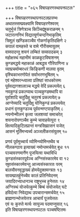 +++
title = "०६५ विषापहरणस्थापनपटलः"

+++
विषापहरणस्थापनपटलप्रारम्भः    
अथातस्सम्प्रवक्ष्यामि विषापहरणेश्वरम्  
चतुर्भुजं त्रिणेत्रञ्च किञ्चिद्दंष्ट्रकराळनम् १  
जटारत्ननिभं विद्यात्पूर्णचन्दनिभाकृतिम्  
त्रिशूलं खण्डिकाञ्चैव गोकर्णाकृतिदक्षिणे २  
कपालं वामहस्ते च वामे गौरीसमायुतम्  
वामपादन्तु शयनं लम्बितं सव्यपादकम् ३  
महोक्षस्थं महाभीमं काळकूटविषाशनम्  
कुण्डमद्ध्ये महाकाळं आबद्ध्य गौरिपाणिना ४  
व्याघ्रचर्माम्बरधरं किङ्किणी मालया वृतम्  
वृश्चिकाभरणोपेतं सर्वाभरणभूषितम् ५  
एवं महेश्वरन्ध्यात्वा प्रतिष्ठां साधकोत्तमः  
पूर्ववद्यागशालाञ्च मद्ध्ये वेदिं प्रकल्पयेत् ६  
नवकुण्डं प्रकल्प्याथ पञ्चकुण्डमथापि वा  
पूर्वाशादि चतुर्दिक्षु चतुरश्रं प्रकल्पयेत् ७  
आग्नेय्यादि चतुर्दिक्षु योनिकुण्डं प्रकल्पयेत्  
प्रधानं वृत्तकुण्डञ्च पूर्ववन्मण्टपाकृतिम् ८  
नयनोन्मीलनं कृत्वा जलशय्यां समाचरेत्  
शयनारोपणञ्चैव कुम्भे चावाहयेत्पुरा ९  
क्षित्यादिकुटिलप्रान्तं मन्त्रसिह्मासनं यजेत्  
आसनं मूर्तिमभ्यर्च्य अञ्जलीकरसंयुतम् १०  

प्रणवं पूर्वमुच्चार्य व्योमिन्व्योमिन्तथैव च  
नीलकण्ठाय इत्याख्यं नमोन्तमर्चयेत् बुधः ११  
पञ्चावरणमार्गेण पूजयित्वा यथाविधि  
कुण्डसंस्कारपूर्वञ्च अग्निसंस्कारमेव वा १२  
स्रुवसंस्कारमेवन्तु आज्यसंस्कारतः परम्  
बालयौवनवृद्धाख्यं होमयेदुक्तमन्त्रतः १३  
सायम्प्रातर्हुनेच्चैव कालं प्रतिनिवेदनम्  
जयादिरभ्याधानञ्च राष्ट्रभृच्च हुनेत्ततः १४  
अग्निस्थं योजयेत्कुम्भे बिम्बं संयोजयेत् घटे  
हविर्दत्वा निवेद्याथ उपचारान्समर्चयेत् १५  
ब्राह्मणान्भोजयेत्तत्र आचार्यं पूजयेत्ततः  
एवं यः कुरुते मर्त्यः सायुज्य पदमाप्नुयात् १६  
इति विषापहरणस्थापनपटलः पञ्चषष्टितमः  
